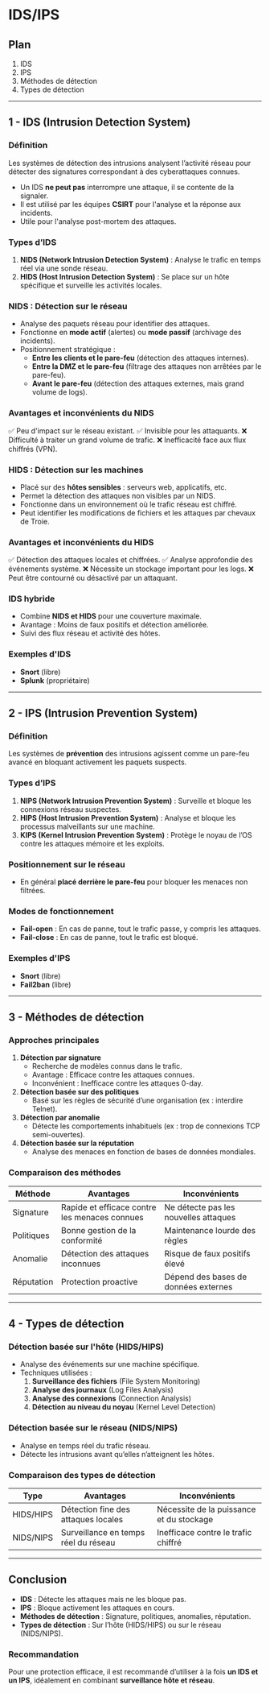# IDS/IPS

## Plan
1. IDS
2. IPS
3. Méthodes de détection
4. Types de détection

---

## 1 - IDS (Intrusion Detection System)

### Définition
Les systèmes de détection des intrusions analysent l’activité réseau pour détecter des signatures correspondant à des cyberattaques connues.

- Un IDS **ne peut pas** interrompre une attaque, il se contente de la signaler.
- Il est utilisé par les équipes **CSIRT** pour l'analyse et la réponse aux incidents.
- Utile pour l'analyse post-mortem des attaques.

### Types d’IDS
1. **NIDS (Network Intrusion Detection System)** : Analyse le trafic en temps réel via une sonde réseau.
2. **HIDS (Host Intrusion Detection System)** : Se place sur un hôte spécifique et surveille les activités locales.

### NIDS : Détection sur le réseau
- Analyse des paquets réseau pour identifier des attaques.
- Fonctionne en **mode actif** (alertes) ou **mode passif** (archivage des incidents).
- Positionnement stratégique :
  - **Entre les clients et le pare-feu** (détection des attaques internes).
  - **Entre la DMZ et le pare-feu** (filtrage des attaques non arrêtées par le pare-feu).
  - **Avant le pare-feu** (détection des attaques externes, mais grand volume de logs).

### Avantages et inconvénients du NIDS
✅ Peu d'impact sur le réseau existant.
✅ Invisible pour les attaquants.
❌ Difficulté à traiter un grand volume de trafic.
❌ Inefficacité face aux flux chiffrés (VPN).

### HIDS : Détection sur les machines
- Placé sur des **hôtes sensibles** : serveurs web, applicatifs, etc.
- Permet la détection des attaques non visibles par un NIDS.
- Fonctionne dans un environnement où le trafic réseau est chiffré.
- Peut identifier les modifications de fichiers et les attaques par chevaux de Troie.

### Avantages et inconvénients du HIDS
✅ Détection des attaques locales et chiffrées.
✅ Analyse approfondie des événements système.
❌ Nécessite un stockage important pour les logs.
❌ Peut être contourné ou désactivé par un attaquant.

### IDS hybride
- Combine **NIDS et HIDS** pour une couverture maximale.
- Avantage : Moins de faux positifs et détection améliorée.
- Suivi des flux réseau et activité des hôtes.

### Exemples d'IDS
- **Snort** (libre)
- **Splunk** (propriétaire)

---

## 2 - IPS (Intrusion Prevention System)

### Définition
Les systèmes de **prévention** des intrusions agissent comme un pare-feu avancé en bloquant activement les paquets suspects.

### Types d’IPS
1. **NIPS (Network Intrusion Prevention System)** : Surveille et bloque les connexions réseau suspectes.
2. **HIPS (Host Intrusion Prevention System)** : Analyse et bloque les processus malveillants sur une machine.
3. **KIPS (Kernel Intrusion Prevention System)** : Protège le noyau de l’OS contre les attaques mémoire et les exploits.

### Positionnement sur le réseau
- En général **placé derrière le pare-feu** pour bloquer les menaces non filtrées.

### Modes de fonctionnement
- **Fail-open** : En cas de panne, tout le trafic passe, y compris les attaques.
- **Fail-close** : En cas de panne, tout le trafic est bloqué.

### Exemples d'IPS
- **Snort** (libre)
- **Fail2ban** (libre)

---

## 3 - Méthodes de détection

### Approches principales
1. **Détection par signature**
   - Recherche de modèles connus dans le trafic.
   - Avantage : Efficace contre les attaques connues.
   - Inconvénient : Inefficace contre les attaques 0-day.
2. **Détection basée sur des politiques**
   - Basé sur les règles de sécurité d’une organisation (ex : interdire Telnet).
3. **Détection par anomalie**
   - Détecte les comportements inhabituels (ex : trop de connexions TCP semi-ouvertes).
4. **Détection basée sur la réputation**
   - Analyse des menaces en fonction de bases de données mondiales.

### Comparaison des méthodes
| Méthode | Avantages | Inconvénients |
|---------|------------|----------------|
| Signature | Rapide et efficace contre les menaces connues | Ne détecte pas les nouvelles attaques |
| Politiques | Bonne gestion de la conformité | Maintenance lourde des règles |
| Anomalie | Détection des attaques inconnues | Risque de faux positifs élevé |
| Réputation | Protection proactive | Dépend des bases de données externes |

---

## 4 - Types de détection

### Détection basée sur l'hôte (HIDS/HIPS)
- Analyse des événements sur une machine spécifique.
- Techniques utilisées :
  1. **Surveillance des fichiers** (File System Monitoring)
  2. **Analyse des journaux** (Log Files Analysis)
  3. **Analyse des connexions** (Connection Analysis)
  4. **Détection au niveau du noyau** (Kernel Level Detection)

### Détection basée sur le réseau (NIDS/NIPS)
- Analyse en temps réel du trafic réseau.
- Détecte les intrusions avant qu’elles n’atteignent les hôtes.

### Comparaison des types de détection
| Type | Avantages | Inconvénients |
|------|------------|----------------|
| HIDS/HIPS | Détection fine des attaques locales | Nécessite de la puissance et du stockage |
| NIDS/NIPS | Surveillance en temps réel du réseau | Inefficace contre le trafic chiffré |

---

## Conclusion
- **IDS** : Détecte les attaques mais ne les bloque pas.
- **IPS** : Bloque activement les attaques en cours.
- **Méthodes de détection** : Signature, politiques, anomalies, réputation.
- **Types de détection** : Sur l’hôte (HIDS/HIPS) ou sur le réseau (NIDS/NIPS).

### Recommandation
Pour une protection efficace, il est recommandé d’utiliser à la fois **un IDS et un IPS**, idéalement en combinant **surveillance hôte et réseau**.

